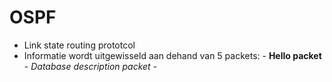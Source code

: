 # OSPF 
- Link state routing prototcol
- Informatie wordt uitgewisseld aan dehand van 5 packets: - **Hello packet**  
                                                          - *Database description packet*
                                                          - 

